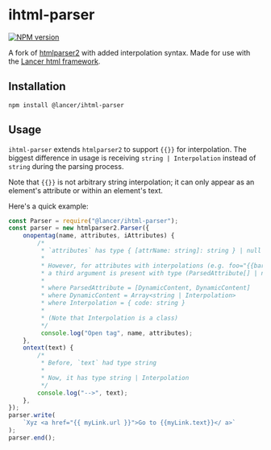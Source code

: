 # ihtml-parser

[![NPM version](http://img.shields.io/npm/v/ihtml-parser.svg?style=flat)](https://npmjs.org/package/@lancer/ihtml-parser)

A fork of [htmlparser2](https://github.com/fb55/htmlparser2) with added interpolation syntax. Made for use with the [Lancer html framework](https://github.com/LancerStudio/lancer).

## Installation

    npm install @lancer/ihtml-parser

## Usage

`ihtml-parser` extends `htmlparser2` to support `{{}}` for interpolation. The biggest difference in usage is receiving `string | Interpolation` instead of `string` during the parsing process.

Note that `{{}}` is not arbitrary string interpolation; it can only appear as an element's attribute or within an element's text.

Here's a quick example:

```javascript
const Parser = require("@lancer/ihtml-parser");
const parser = new htmlparser2.Parser({
    onopentag(name, attributes, iAttributes) {
        /*
         * `attributes` has type { [attrName: string]: string } | null
         *
         * However, for attributes with interpolations (e.g. foo="{{bar}}" or {{foo}}="bar"),
         * a third argument is present with type (ParsedAttribute[] | null)
         *
         * where ParsedAttribute = [DynamicContent, DynamicContent]
         * where DynamicContent = Array<string | Interpolation>
         * where Interpolation = { code: string }
         *
         * (Note that Interpolation is a class)
         */
         console.log("Open tag", name, attributes);
    },
    ontext(text) {
        /*
         * Before, `text` had type string
         *
         * Now, it has type string | Interpolation
         */
        console.log("-->", text);
    },
});
parser.write(
    `Xyz <a href="{{ myLink.url }}">Go to {{myLink.text}}</ a>`
);
parser.end();
```
